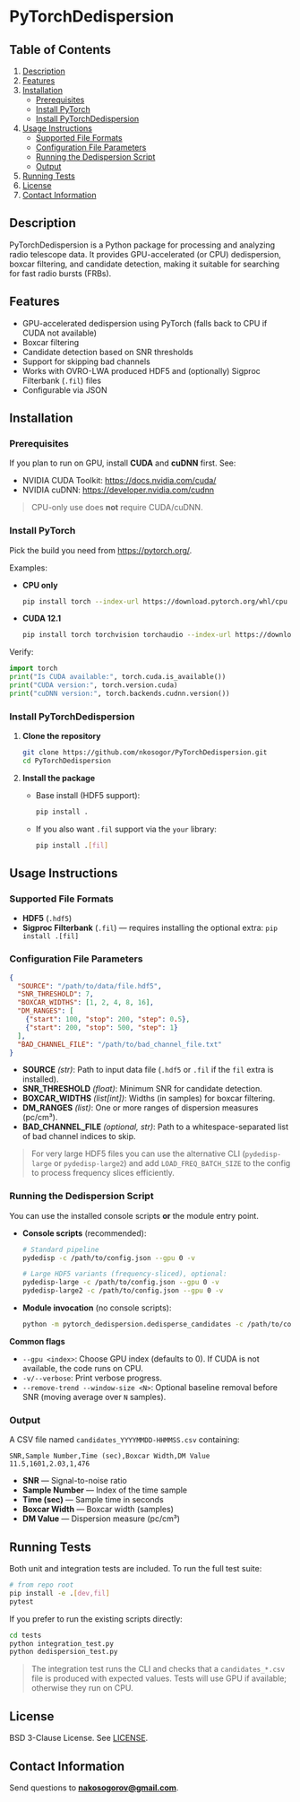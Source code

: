 # PyTorchDedispersion

## Table of Contents
1. [Description](#description)
2. [Features](#features)
3. [Installation](#installation)
   - [Prerequisites](#prerequisites)
   - [Install PyTorch](#install-pytorch)
   - [Install PyTorchDedispersion](#install-pytorchdedispersion)
4. [Usage Instructions](#usage-instructions)
   - [Supported File Formats](#supported-file-formats)
   - [Configuration File Parameters](#configuration-file-parameters)
   - [Running the Dedispersion Script](#running-the-dedispersion-script)
   - [Output](#output)
5. [Running Tests](#running-tests)
6. [License](#license)
7. [Contact Information](#contact-information)

## Description

PyTorchDedispersion is a Python package for processing and analyzing radio telescope data. It provides GPU-accelerated (or CPU) dedispersion, boxcar filtering, and candidate detection, making it suitable for searching for fast radio bursts (FRBs).

## Features

- GPU-accelerated dedispersion using PyTorch (falls back to CPU if CUDA not available)
- Boxcar filtering
- Candidate detection based on SNR thresholds
- Support for skipping bad channels
- Works with OVRO-LWA produced HDF5 and (optionally) Sigproc Filterbank (`.fil`) files
- Configurable via JSON

## Installation

### Prerequisites

If you plan to run on GPU, install **CUDA** and **cuDNN** first. See:
- NVIDIA CUDA Toolkit: https://docs.nvidia.com/cuda/
- NVIDIA cuDNN: https://developer.nvidia.com/cudnn

> CPU-only use does **not** require CUDA/cuDNN.

### Install PyTorch

Pick the build you need from https://pytorch.org/.

Examples:

- **CPU only**
  ```bash
  pip install torch --index-url https://download.pytorch.org/whl/cpu


- **CUDA 12.1** 

  ```bash
  pip install torch torchvision torchaudio --index-url https://download.pytorch.org/whl/cu121
  ```

Verify:

```python
import torch
print("Is CUDA available:", torch.cuda.is_available())
print("CUDA version:", torch.version.cuda)
print("cuDNN version:", torch.backends.cudnn.version())
```

### Install PyTorchDedispersion

1. **Clone the repository**

   ```bash
   git clone https://github.com/nkosogor/PyTorchDedispersion.git
   cd PyTorchDedispersion
   ```

2. **Install the package**

   * Base install (HDF5 support):

     ```bash
     pip install .
     ```
   * If you also want `.fil` support via the `your` library:

     ```bash
     pip install .[fil]
     ```


## Usage Instructions

### Supported File Formats

* **HDF5** (`.hdf5`)
* **Sigproc Filterbank** (`.fil`) — requires installing the optional extra: `pip install .[fil]`

### Configuration File Parameters

```json
{
  "SOURCE": "/path/to/data/file.hdf5",
  "SNR_THRESHOLD": 7,
  "BOXCAR_WIDTHS": [1, 2, 4, 8, 16],
  "DM_RANGES": [
    {"start": 100, "stop": 200, "step": 0.5},
    {"start": 200, "stop": 500, "step": 1}
  ],
  "BAD_CHANNEL_FILE": "/path/to/bad_channel_file.txt"
}
```

* **SOURCE** *(str)*: Path to input data file (`.hdf5` or `.fil` if the `fil` extra is installed).
* **SNR\_THRESHOLD** *(float)*: Minimum SNR for candidate detection.
* **BOXCAR\_WIDTHS** *(list\[int])*: Widths (in samples) for boxcar filtering.
* **DM\_RANGES** *(list)*: One or more ranges of dispersion measures (pc/cm³).
* **BAD\_CHANNEL\_FILE** *(optional, str)*: Path to a whitespace-separated list of bad channel indices to skip.

> For very large HDF5 files you can use the alternative CLI (`pydedisp-large` or `pydedisp-large2`) and add `LOAD_FREQ_BATCH_SIZE` to the config to process frequency slices efficiently.

### Running the Dedispersion Script

You can use the installed console scripts **or** the module entry point.

* **Console scripts** (recommended):

  ```bash
  # Standard pipeline
  pydedisp -c /path/to/config.json --gpu 0 -v

  # Large HDF5 variants (frequency-sliced), optional:
  pydedisp-large -c /path/to/config.json --gpu 0 -v
  pydedisp-large2 -c /path/to/config.json --gpu 0 -v
  ```

* **Module invocation** (no console scripts):

  ```bash
  python -m pytorch_dedispersion.dedisperse_candidates -c /path/to/config.json --gpu 0 -v
  ```

**Common flags**

* `--gpu <index>`: Choose GPU index (defaults to 0). If CUDA is not available, the code runs on CPU.
* `-v/--verbose`: Print verbose progress.
* `--remove-trend --window-size <N>`: Optional baseline removal before SNR (moving average over `N` samples).

### Output

A CSV file named `candidates_YYYYMMDD-HHMMSS.csv` containing:

```
SNR,Sample Number,Time (sec),Boxcar Width,DM Value
11.5,1601,2.03,1,476
```

* **SNR** — Signal-to-noise ratio
* **Sample Number** — Index of the time sample
* **Time (sec)** — Sample time in seconds
* **Boxcar Width** — Boxcar width (samples)
* **DM Value** — Dispersion measure (pc/cm³)

## Running Tests

Both unit and integration tests are included. To run the full test suite:

```bash
# from repo root
pip install -e .[dev,fil]
pytest
```

If you prefer to run the existing scripts directly:

```bash
cd tests
python integration_test.py
python dedispersion_test.py
```

> The integration test runs the CLI and checks that a `candidates_*.csv` file is produced with expected values. Tests will use GPU if available; otherwise they run on CPU.

## License

BSD 3-Clause License. See [LICENSE](LICENSE).

## Contact Information

Send questions to **[nakosogorov@gmail.com](mailto:nakosogorov@gmail.com)**.



